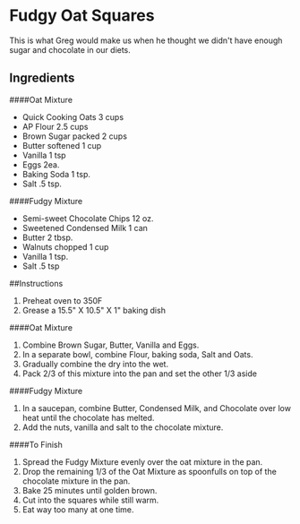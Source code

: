 Fudgy Oat Squares
======================
This is what Greg would make us when he thought we didn't have enough sugar and chocolate in our diets.

## Ingredients

####Oat Mixture
* Quick Cooking Oats 3 cups
* AP Flour 2.5 cups
* Brown Sugar packed 2 cups
* Butter softened 1 cup
* Vanilla 1 tsp
* Eggs 2ea.
* Baking Soda 1 tsp.
* Salt .5 tsp.

####Fudgy Mixture
* Semi-sweet Chocolate Chips 12 oz.
* Sweetened Condensed Milk 1 can
* Butter 2 tbsp.
* Walnuts chopped 1 cup
* Vanilla 1 tsp.
* Salt .5 tsp


##Instructions

1. Preheat oven to 350F
2. Grease a 15.5" X 10.5" X 1" baking dish

####Oat Mixture
1. Combine Brown Sugar, Butter, Vanilla and Eggs.
2. In a separate bowl, combine Flour, baking soda, Salt and Oats.
3. Gradually combine the dry into the wet.
4. Pack 2/3 of this mixture into the pan and set the other 1/3 aside

####Fudgy Mixture
1. In a saucepan, combine Butter, Condensed Milk, and Chocolate over low heat until the chocolate has melted.
2. Add the nuts, vanilla and salt to the chocolate mixture.

####To Finish
1. Spread the Fudgy Mixture evenly over the oat mixture in the pan.
2. Drop the remaining 1/3 of the Oat Mixture as spoonfulls on top of the chocolate mixture in the pan.
3. Bake 25 minutes until golden brown.
4. Cut into the squares while still warm.
5. Eat way too many at one time.
